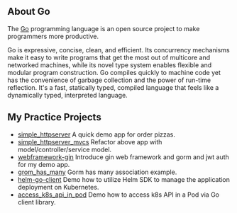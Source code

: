 ## About Go

The [Go](https://go.dev/doc/) programming language is an open source project to make programmers more productive.

Go is expressive, concise, clean, and efficient. Its concurrency mechanisms make it easy to write programs that get the most out of multicore and networked machines, while its novel type system enables flexible and modular program construction. Go compiles quickly to machine code yet has the convenience of garbage collection and the power of run-time reflection. It's a fast, statically typed, compiled language that feels like a dynamically typed, interpreted language.

## My Practice Projects
* [simple_httpserver](./simple_httpserver/) A quick demo app for order pizzas.
* [simple_httpserver_mvcs](./simple_httpserver_mvcs/) Refactor above app with model/controller/service model.
* [webframework-gin](./webframework-gin/) Introduce gin web framework and gorm and jwt auth for my demo app.
* [grom_has_many](./grom_has_many/) Gorm has many association example.
* [helm-go-client](./helm-go-client/) Demo how to utilize Helm SDK to manage the application deployment on Kubernetes.
* [access_k8s_api_in_pod](./access_k8s_api_in_pod/) Demo how to access k8s API in a Pod via Go client library.

<br>
